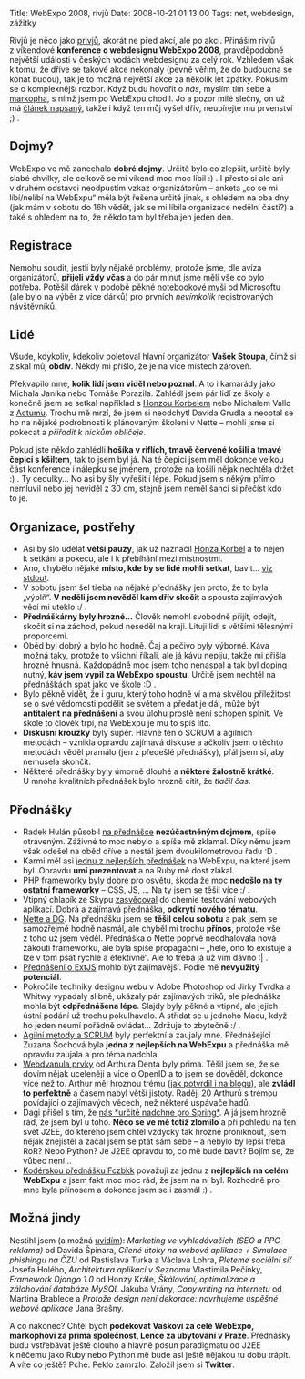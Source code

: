 Title: WebExpo 2008, rivjů
Date: 2008-10-21 01:13:00
Tags: net, webdesign, zážitky

Rivjů je něco jako [privjů](|filename|2008-09-04_webexpo-2008.md), akorát ne před akcí, ale po akci. Přináším rivjů z víkendové **konference o webdesignu WebExpo 2008**, pravděpodobně největší události v českých vodách webdesignu za celý rok. Vzhledem však k tomu, že dříve se takové akce nekonaly (pevně věřím, že do budoucna se konat budou), tak je to možná největší akce za několik let zpátky. Pokusím se o komplexnější rozbor. Když budu hovořit o *nás*, myslím tím sebe a [markopha](http://blog.markoph.net/), s nímž jsem po WebExpu chodil. Jo a pozor milé slečny, on už má [článek napsaný](http://twitter.com/markoph/statuses/967912818), takže i když ten můj vyšel dřív, neupírejte mu prvenství ;) .

## Dojmy?

WebExpo ve mě zanechalo **dobré dojmy**. Určitě bylo co zlepšit, určitě byly slabé chvilky, ale celkově se mi víkend moc moc líbil :) . I přesto si ale ani v druhém odstavci neodpustím vzkaz organizátorům – anketa „co se mi líbí/nelíbí na WebExpu“ měla být řešena určitě jinak, s ohledem na oba dny (jak mám v sobotu do 16h vědět, jak se mi líbila organizace nedělní části?) a také s ohledem na to, že někdo tam byl třeba jen jeden den.

## Registrace

Nemohu soudit, jestli byly nějaké problémy, protože jsme, dle avíza organizátorů, **přijeli vždy včas** a do pár minut jsme měli vše co bylo potřeba. Potěšil dárek v podobě pěkné [notebookové myši](|filename|2008-01-13_nemam-rad-mysi.md) od Microsoftu (ale bylo na výběr z více dárků) pro prvních *nevímkolik* registrovaných návštěvníků.

## Lidé

Všude, kdykoliv, kdekoliv poletoval hlavní organizátor **Vašek Stoupa**, čímž si získal můj **obdiv**. Někdy mi přišlo, že je na více místech zároveň.

Překvapilo mne, **kolik lidí jsem viděl nebo poznal**. A to i kamarády jako Michala Janíka nebo Tomáše Porazila. Zahlédl jsem pár lidí ze školy a konečně jsem se setkal například s [Honzou Korbelem](http://jankorbel.cz/) nebo Michalem Vallo z [Actumu](http://www.actum.cz/). Trochu mě mrzí, že jsem si neodchytl Davida Grudla a neoptal se ho na nějaké podrobnosti k plánovaným školení v Nette – mohli jsme si pokecat a *přiřadit k nickům obličeje*.

Pokud jste někdo zahlédli **hošíka v riflích, tmavě červené košili a tmavé čepici s kšiltem**, tak to jsem byl já. Na té čepici jsem měl dokonce velkou část konference i nálepku se jménem, protože na košili nějak nechtěla držet :) . Ty cedulky… No asi by šly vyřešit i lépe. Pokud jsem s někým přímo nemluvil nebo jej neviděl z 30 cm, stejně jsem neměl šanci si přečíst kdo to je.

## Organizace, postřehy

-   Asi by šlo udělat **větší pauzy**, jak už naznačil [Honza Korbel](http://jankorbel.cz/2008/10/20/par-poznamek-k-webexpu/) a to nejen k setkání a pokecu, ale i k přebíhání mezi místnostmi.
-   Ano, chybělo nějaké **místo, kde by se lidé mohli setkat**, bavit… [viz stdout](http://www.stdout.cz/clanky/zpravy-z-akci/2008/10/20/clanky/jake-bylo-webexpo-2008/).
-   V sobotu jsem šel třeba na nějaké přednášky jen proto, že to byla „výplň“. **V neděli jsem nevěděl kam dřív skočit** a spousta zajímavých věcí mi uteklo :/ .
-   **Přednáškárny byly hrozné…** Člověk nemohl svobodně přijít, odejít, skočit si na záchod, pokud neseděl na kraji. Lituji lidi s většími tělesnými proporcemi.
-   Oběd byl dobrý a bylo ho hodně. Čaj a pečivo byly výborné. Káva možná taky, protože to všichni říkali, ale já kávu nepiju, takže mi přišla hrozně hnusná. Každopádně moc jsem toho nenaspal a tak byl doping nutný, **káv jsem vypil za WebExpo spoustu**. Určitě jsem nechtěl na přednáškách spát jako ve škole :D .
-   Bylo pěkně vidět, že i guru, který toho hodně ví a má skvělou příležitost se o své vědomosti podělit se světem a předat je dál, může být **antitalent na přednášení** a svou úlohu prostě není schopen splnit. Ve škole to člověk trpí, na WebExpu je mu to spíš líto.
-   **Diskusní kroužky** byly super. Hlavně ten o SCRUM a agilních metodách – vznikla opravdu zajímavá diskuse a ačkoliv jsem o těchto metodách věděl pramálo (jen z předešlé přednášky), přál jsem si, aby nemusela skončit.
-   Některé přednášky byly úmorně dlouhé a **některé žalostně krátké**. U mnoha kvalitních přednášek bylo hrozně cítit, že *tlačil čas*.

## Přednášky

-   Radek Hulán působil [na přednášce](http://webexpo.cz/prednaska/pouziti-webovych-aplikaci-microsoftu-pro-business-sferu/) **nezúčastněným dojmem**, spíše otráveným. Záživné to moc nebylo a spíše mě zklamal. Díky němu jsem však odešel na oběd dříve a nestál jsem dvoukilometrovou řadu :D .
-   Karmi měl asi [jednu z nejlepších přednášek](http://webexpo.cz/prednaska/efektivni-vyvoj-webovych-aplikaci-v-ruby-on-rails/) na WebExpu, na které jsem byl. Opravdu **umí prezentovat** a na Ruby mě dost zlákal.
-   [PHP frameworky](http://webexpo.cz/prednaska/vyber-vhodneho-frameworku/) byly dobré pro osvětu, škoda že moc **nedošlo na ty ostatní frameworky** – CSS, JS, … Na ty jsem se těšil více :/ .
-   Vtipný chlapík ze Skypu [zasvěcoval](http://webexpo.cz/prednaska/vyuziti-chemie-v-procesu-testovani-webovych-aplikaci-vytvorenych-pomoci-technologii-php-a-java/) do chemie testování webových aplikací. Dobrá a zajímavá přednáška, **odkrytí nového tématu**.
-   [Nette a DG](http://webexpo.cz/prednaska/vyvoj-webovych-aplikaci-v-php-a-nette-framework/). Na přednášku jsem se **těšil celou sobotu** a pak jsem se samozřejmě hodně nasmál, ale chyběl mi trochu **přínos**, protože vše z toho už jsem věděl. Přednáška o Nette poprvé neodhalovala nová zákoutí frameworku, ale byla spíše propagační – „hele, ono to existuje a lze v tom psát rychle a efektivně“. Ale to třeba já už vím dávno :| .
-   [Přednášení o ExtJS](http://webexpo.cz/prednaska/pouziti-javasciptoveho-frameworku-extjs-pro-tvorbu-administracnich-rozhrani/) mohlo být zajímavější. Podle mě **nevyužitý potenciál**.
-   Pokročilé techniky designu webu v Adobe Photoshop od Jirky Tvrdka a Whitwy vypadaly slibně, ukázaly pár zajímavých triků, ale přednáška mohla být **odpřednášena lépe**. Slajdy byly pěkné a vtipné, ale jejich ústní podání už trochu pokulhávalo. A střídat se u jednoho Macu, když ho jeden neumí pořádně ovládat… Zdržuje to zbytečně :/ .
-   [Agilní metody a SCRUM](http://webexpo.cz/prednaska/agilni-metody-scrum/) byly perfektní a zaujaly mne. Přednášející Zuzana Šochová byla **jedna z nejlepších na WebExpu** a přednáška mě opravdu zaujala a pro téma nadchla.
-   [Webdvanula prvky](http://webexpo.cz/prednaska/datove-standardy-pro-web20/) od Arthura Denta byly prima. Těšil jsem se, že se dovím nějak uceleněji a více o OpenID a to jsem se dověděl, dokonce více než to. Arthur měl hroznou trému ([jak potvrdil i na blogu](http://www.misantrop.info/732022-webexpo-2008.php)), ale **zvládl to perfektně** a časem nabyl větší jistoty. Raději 20 Arthurů s trémou povídající o zajímavých věcech, než některé uspávače hadů.
-   Dagi přišel s tím, že [nás \*určitě nadchne pro Spring\*](http://webexpo.cz/prednaska/spring-framework/). A já jsem hrozně rád, že jsem byl u toho. **Něco se ve mě totiž zlomilo** a při pohledu na ten svět J2EE, do kterého jsem chtěl vždycky tak hrozně proniknout, jsem nějak znejistěl a začal jsem se ptát sám sebe – a nebylo by lepší třeba RoR? Nebo Python? Je J2EE opravdu to, co mě bude bavit? Bojím se, že vůbec není…
-   [Kodérskou přednášku Fczbkk](http://webexpo.cz/prednaska/moderni-webdesign/) považuji za jednu z **nejlepších na celém WebExpu** a jsem fakt moc moc rád, že jsem na ní byl. Rozhodně pro mne byla přínosem a dokonce jsem se i zasmál :) .

## Možná jindy

Nestihl jsem (a možná [uvidím](http://twitter.com/webexpo/statuses/967249479)): *Marketing ve vyhledávačích (SEO a PPC reklama)* od Davida Špinara, *Cílené útoky na webové aplikace + Simulace phishingu na ČZU* od Rastislava Turka a Václava Lohra, *Pleteme sociální síť* Josefa Holého, *Architektura aplikací v Seznamu* Vlastimila Pečínky, *Framework Django 1.0* od Honzy Krále, *Škálování, optimalizace a zálohování databáze MySQL* Jakuba Vrány, *Copywriting na internetu* od Martina Brablece a *Protože design není dekorace: navrhujeme úspěšné webové aplikace* Jana Brašny.

A co nakonec? Chtěl bych **poděkovat Vaškovi za celé WebExpo, markophovi za prima společnost, Lence za ubytování v Praze**. Přednášky budu vstřebávat ještě dlouho a hlavně posun paradigmatu od J2EE k něčemu jako Ruby nebo Python mě bude asi ještě nějakou tu dobu trápit. A víte co ještě? Pche. Peklo zamrzlo. Založil jsem si **Twitter**.